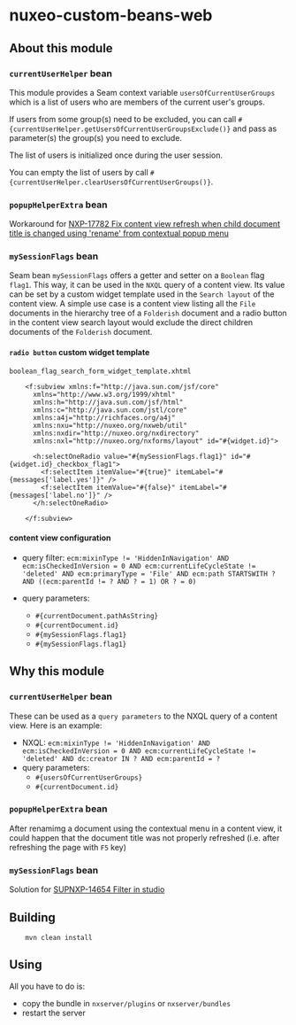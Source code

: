 nuxeo-custom-beans-web
===

## About this module


### `currentUserHelper` bean

This module provides a Seam context variable `usersOfCurrentUserGroups` which is a list of users who are members of the current user's groups.

If users from some group(s) need to be excluded, you can call `#{currentUserHelper.getUsersOfCurrentUserGroupsExclude()}` and pass as parameter(s) the group(s) you need to exclude.

The list of users is initialized once during the user session.

You can empty the list of users by call `#{currentUserHelper.clearUsersOfCurrentUserGroups()}`.

### `popupHelperExtra` bean

Workaround for [NXP-17782 Fix content view refresh when child document title is changed using 'rename' from contextual popup menu](https://jira.nuxeo.com/browse/NXP-17782)

### `mySessionFlags` bean

Seam bean `mySessionFlags` offers a getter and setter on a `Boolean` flag `flag1`. This way, it can be used in the `NXQL` query of a content view. Its value can be set by a custom widget template used in the `Search layout` of the content view.
A simple use case is a content view listing all the `File` documents in the hierarchy tree of a `Folderish` document and a radio button in the content view search layout would exclude the direct children documents of the `Folderish` document.

#### `radio button` custom widget template  

`boolean_flag_search_form_widget_template.xhtml`

		<f:subview xmlns:f="http://java.sun.com/jsf/core"
		  xmlns="http://www.w3.org/1999/xhtml"
		  xmlns:h="http://java.sun.com/jsf/html"
		  xmlns:c="http://java.sun.com/jstl/core"
		  xmlns:a4j="http://richfaces.org/a4j"
		  xmlns:nxu="http://nuxeo.org/nxweb/util"
		  xmlns:nxdir="http://nuxeo.org/nxdirectory"
		  xmlns:nxl="http://nuxeo.org/nxforms/layout" id="#{widget.id}">
		
		  <h:selectOneRadio value="#{mySessionFlags.flag1}" id="#{widget.id}_checkbox_flag1">
		    <f:selectItem itemValue="#{true}" itemLabel="#{messages['label.yes']}" />
		    <f:selectItem itemValue="#{false}" itemLabel="#{messages['label.no']}" />
		  </h:selectOneRadio>
		
		</f:subview>

#### content view configuration

- query filter: `ecm:mixinType != 'HiddenInNavigation' AND ecm:isCheckedInVersion = 0 AND ecm:currentLifeCycleState != 'deleted' AND ecm:primaryType = 'File' AND ecm:path STARTSWITH ? AND ((ecm:parentId != ? AND ? = 1) OR ? = 0)`

- query parameters:
  - `#{currentDocument.pathAsString}`
  - `#{currentDocument.id}`
  - `#{mySessionFlags.flag1}`
  - `#{mySessionFlags.flag1}`

## Why this module

### `currentUserHelper` bean

These can be used as a `query parameters` to the NXQL query of a content view. Here is an example:
- NXQL: `ecm:mixinType != 'HiddenInNavigation' AND ecm:isCheckedInVersion = 0 AND ecm:currentLifeCycleState != 'deleted' AND dc:creator IN ? AND ecm:parentId = ?`
- query parameters:
  - `#{usersOfCurrentUserGroups}`
  - `#{currentDocument.id}`

### `popupHelperExtra` bean

After renamimg a document using the contextual menu in a content view, it could happen that the document title was not properly refreshed (i.e. after refreshing the page with `F5` key)

### `mySessionFlags` bean

Solution for [SUPNXP-14654 Filter in studio](https://jira.nuxeo.com/browse/SUPNXP-14654)


## Building

        mvn clean install

## Using

All you have to do is:

 - copy the bundle in `nxserver/plugins` or `nxserver/bundles`
 - restart the server
